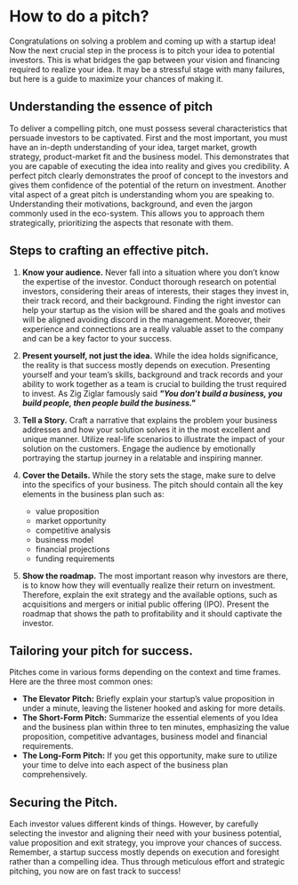 # How to do a pitch?

Congratulations on solving a problem and coming up with a startup idea! Now the next crucial step in the process is to pitch your idea to potential investors. This is what bridges the gap between your vision and financing required to realize your idea. It may be a stressful stage with many failures, but here is a guide to maximize your chances of making it. 

## Understanding the essence of pitch
To deliver a compelling pitch, one must possess several characteristics that persuade investors to be captivated. First and the most important, you must have an in-depth understanding of your idea, target market, growth strategy, product-market fit and the business model. This demonstrates that you are capable of executing the idea into reality and gives you credibility. A perfect pitch clearly demonstrates the proof of concept to the investors and gives them confidence of the potential of the return on investment. Another vital aspect of a great pitch is understanding whom you are speaking to. Understanding their motivations, background, and even the jargon commonly used in the eco-system. This allows you to approach them strategically, prioritizing the aspects that resonate with them.

## Steps to crafting an effective pitch.
1. **Know your audience.**
   Never fall into a situation where you don’t know the expertise of the investor. Conduct thorough research on potential investors, considering their areas of interests, their stages they invest in, their track record, and their background. Finding the right investor can help your startup as the vision will be shared and the goals and motives will be aligned avoiding discord in the management. Moreover, their experience and connections are a really valuable asset to the company and can be a key factor to your success.
   
2. **Present yourself, not just the idea.**
   While the idea holds significance, the reality is that success mostly depends on execution. Presenting yourself and your team’s skills, background and track records and your ability to work together as a team is crucial to building the trust required to invest. As Zig Ziglar famously said **_"You don’t build a business, you build people, then people build the business."_**

3. **Tell a Story.**
   Craft a narrative that explains the problem your business addresses and how your solution solves it in the most excellent and unique manner. Utilize real-life scenarios to illustrate the impact of your solution on the customers. Engage the audience by emotionally portraying the startup journey in a relatable and inspiring manner.

4. **Cover the Details.**
   While the story sets the stage, make sure to delve into the specifics of your business. The pitch should contain all the key elements in the business plan such as:
   - value proposition
   - market opportunity
   - competitive analysis
   - business model
   - financial projections 
   - funding requirements

5. **Show the roadmap.**
   The most important reason why investors are there, is to know how they will eventually realize their return on investment. Therefore, explain the exit strategy and the available options, such as acquisitions and mergers or initial public offering (IPO). Present the roadmap that shows the path to profitability and it should captivate the investor.

## Tailoring your pitch for success.
 Pitches come in various forms depending on the context and time frames. Here are the three most common ones:
- **The Elevator Pitch:** Briefly explain your startup’s value proposition in under a minute, leaving the listener hooked and asking for more details.
- **The Short-Form Pitch:** Summarize the essential elements of you Idea and the business plan within three to ten minutes, emphasizing the value proposition, competitive advantages, business model and financial requirements.
- **The Long-Form Pitch:** If you get this opportunity, make sure to utilize your time to delve into each aspect of the business plan comprehensively.

## Securing the Pitch.
Each investor values different kinds of things. However, by carefully selecting the investor and aligning their need with your business potential, value proposition and exit strategy, you improve your chances of success. Remember, a startup success mostly depends on execution and foresight rather than a compelling idea. Thus through meticulous effort and strategic pitching, you now are on fast track to success!
